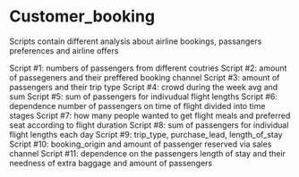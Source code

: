 # Customer_booking
Scripts contain different analysis about airline bookings, passangers preferences and airline offers

Script #1: numbers of passengers from different coutries
Script #2: amount of passegeners and their preffered booking channel
Script #3: amount of passengers and their trip type
Script #4: crowd during the week avg and sum
Script #5: sum of passengers for indivudual flight lengths
Script #6: dependence number of passengers on time of flight divided into time stages
Script #7: how many people wanted to get flight meals and preferred seat according to flight duration
Script #8: sum of passengers for individual flight lengths each day 
Script #9: trip_type, purchase_lead, length_of_stay
Script #10: booking_origin and amount of passenger reserved via sales channel
Script #11: dependence on the passengers length of stay and their needness of extra baggage and amount of passengers
